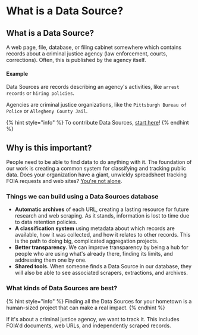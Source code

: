 # What is a Data Source?

## What is a Data Source?

A web page, file, database, or filing cabinet somewhere which contains records about a criminal justice agency (law enforcement, courts, corrections). Often, this is published by the agency itself.

#### Example

Data Sources are records describing an agency's activities, like `arrest records` or `hiring policies`.

Agencies are criminal justice organizations, like the `Pittsburgh Bureau of Police` or `Allegheny County Jail`.

{% hint style="info" %}
To contribute Data Sources, [start here](contribute-data-sources.md)!
{% endhint %}

## Why is this important?

People need to be able to find data to do anything with it. The foundation of our work is creating a common system for classifying and tracking public data. Does your organization have a giant, unwieldy spreadsheet tracking FOIA requests and web sites? [You're not alone](contribute-data-sources.md#spreadsheet-of-data-sources).

### Things we can build using a Data Sources database

* **Automatic archives** of each URL, creating a lasting resource for future research and web scraping. As it stands, information is lost to time due to data retention policies.
* **A classification system** using metadata about which records are available, how it was collected, and how it relates to other records. This is the path to doing big, complicated aggregation projects.
* **Better transparency.** We can improve transparency by being a hub for people who are using what's already there, finding its limits, and addressing them one by one.
* **Shared tools.** When someone finds a Data Source in our database, they will also be able to see associated scrapers, extractions, and archives.

### What kinds of Data Sources are best?

{% hint style="info" %}
Finding all the Data Sources for your hometown is a human-sized project that can make a real impact.
{% endhint %}

If it's about a criminal justice agency, we want to track it. This includes FOIA'd documents, web URLs, and independently scraped records.

##
